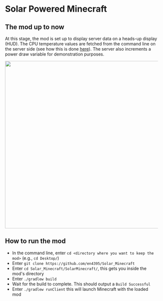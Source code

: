 # Solar Powered Minecraft

## The mod up to now
At this stage, the mod is set up to display server data on a heads-up display (HUD). The CPU temperature values are fetched
from the command line on the server side (see how this is done [here](https://github.com/en4395/Solar_Minecraft/blob/main/SolarMinecraft/src/main/java/solarminecraft/services/DataQueryProcess.java)). The server also increments a power draw variable for demonstration purposes.


<img src = "https://github.com/en4395/Workshop_Images/blob/main/solar_minecraft_HUD.png" width=550> 

## How to run the mod
- In the command line, enter `cd <directory where you want to keep the mod>` (e.g., `cd Desktop/`)
- Enter `git clone https://github.com/en4395/Solar_Minecraft`
- Enter `cd Solar_Minecraft/SolarMinecraft/`, this gets you inside the mod's directory
- Enter `./gradlew build`
- Wait for the build to complete. This should output a `Build Successful`
- Enter `./gradlew runClient` this will launch Minecraft with the loaded mod
